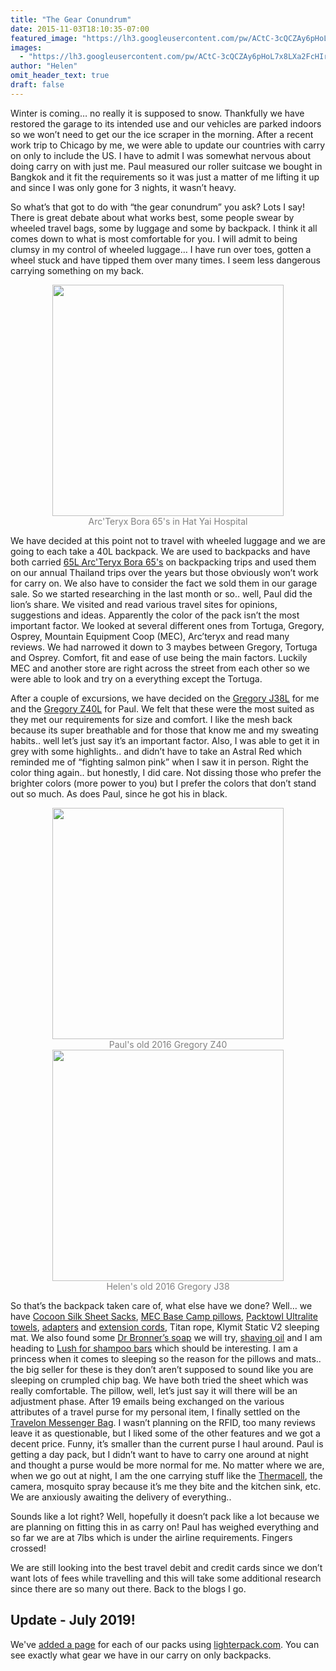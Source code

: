 ```yaml
---
title: "The Gear Conundrum"
date: 2015-11-03T18:10:35-07:00
featured_image: "https://lh3.googleusercontent.com/pw/ACtC-3cQCZAy6pHoL7x8LXa2FcHIrj-WU1gPxO9lWO0JcKeMqPtgN2DDoDaknFzVe9HaZWUnbfPL8TvffWCTLNeeQpmJnsFmu6g8YWHc9eyhyAkjCO8RKhuL1UPcE9OLGs-N2R5I-lZopjNqVON6LaLxpHVm_Q=w1028-h771-no"
images:
  - "https://lh3.googleusercontent.com/pw/ACtC-3cQCZAy6pHoL7x8LXa2FcHIrj-WU1gPxO9lWO0JcKeMqPtgN2DDoDaknFzVe9HaZWUnbfPL8TvffWCTLNeeQpmJnsFmu6g8YWHc9eyhyAkjCO8RKhuL1UPcE9OLGs-N2R5I-lZopjNqVON6LaLxpHVm_Q=w1028-h771-no"
author: "Helen"
omit_header_text: true
draft: false
---
```


Winter is coming… no really it is supposed to snow. Thankfully we have restored the garage to its intended use and our vehicles are parked indoors so we won’t need to get our the ice scraper in the morning. After a recent work trip to Chicago by me, we were able to update our countries with carry on only to include the US. I have to admit I was somewhat nervous about doing carry on with just me. Paul measured our roller suitcase we bought in Bangkok and it fit the requirements so it was just a matter of me lifting it up and since I was only gone for 3 nights, it wasn’t heavy.

So what’s that got to do with “the gear conundrum” you ask? Lots I say! There is great debate about what works best, some people swear by wheeled travel bags, some by luggage and some by backpack. I think it all comes down to what is most comfortable for you. I will admit to being clumsy in my control of wheeled luggage… I have run over toes, gotten a wheel stuck and have tipped them over many times. I seem less dangerous carrying something on my back.

<div style="text-align: center">
  <a style="display:inline-block;text-decoration:none;color: grey;" href="https://photos.google.com/share/AF1QipNzXM2ejuel-cP83GpoUxFt9iC4bXV1U2VTzFt7yNrz603xIJ6qkUjeAFAOt1-G6w/photo/AF1QipO9tLfoXjCVc0wT8g1u2HD6vhjbUL87TiZVwEIa?key=NGhOVGJJZUVpYmVFM08wZTZzeGpMQktHYWxWX0V3" target="_blank"><img loading="lazy" src="https://lh3.googleusercontent.com/pw/ACtC-3da9sJwH5Lka6vDu0jogF0UHVN3a1oREECMn0-6TUWWtmDxE7ca1ce3NFoZ4irHmGMlufHNT1QctceHv_YwZkuE2aF7bMLcN0G4eYcC-ITbN4ZFTLZKGj1h0FeGiic1-xF1mPobLEfHFWk1VLI601tBVw=w370-no" width="370" /><div>Arc'Teryx Bora 65's in Hat Yai Hospital</div></a>
</div>

We have decided at this point not to travel with wheeled luggage and we are going to each take a 40L backpack. We are used to backpacks and have both carried [65L Arc'Teryx Bora 65's](/arcteryx-bora-65/) on backpacking trips and used them on our annual Thailand trips over the years but those obviously won’t work for carry on. We also have to consider the fact we sold them in our garage sale. So we started researching in the last month or so.. well, Paul did the lion’s share. We visited and read various travel sites for opinions, suggestions and ideas. Apparently the color of the pack isn’t the most important factor. We looked at several different ones from Tortuga, Gregory, Osprey, Mountain Equipment Coop (MEC), Arc’teryx and read many reviews. We had narrowed it down to 3 maybes between Gregory, Tortuga and Osprey. Comfort, fit and ease of use being the main factors. Luckily MEC and another store are right across the street from each other so we were able to look and try on a everything except the Tortuga.

After a couple of excursions, we have decided on the [Gregory J38L](https://www.mec.ca/en/product/5035-751/J38-Backpack?q=gregory%2BJ38) for me and the [Gregory Z40L](https://www.mec.ca/en/product/5035-749/Z40-Backpack) for Paul. We felt that these were the most suited as they met our requirements for size and comfort. I like the mesh back because its super breathable and for those that know me and my sweating habits.. well let’s just say it’s an important factor. Also, I was able to get it in grey with some highlights.. and didn’t have to take an Astral Red which reminded me of “fighting salmon pink” when I saw it in person. Right the color thing again.. but honestly, I did care. Not dissing those who prefer the brighter colors (more power to you) but I prefer the colors that don’t stand out so much. As does Paul, since he got his in black.

<div style="text-align: center">
  <a style="display:inline-block;text-decoration:none;color: grey;" href="https://photos.google.com/share/AF1QipNzXM2ejuel-cP83GpoUxFt9iC4bXV1U2VTzFt7yNrz603xIJ6qkUjeAFAOt1-G6w/photo/AF1QipPkhmJnz2p-3Wm6c6_X8DnslkBNTrnz2XlKZfez?key=NGhOVGJJZUVpYmVFM08wZTZzeGpMQktHYWxWX0V3" target="_blank"><img loading="lazy" src="https://lh3.googleusercontent.com/pw/ACtC-3e1m-Pukw2muasHWnFu_XUCiyGls_dUXvcM8-oJH1aZ_SyoFYQegkgg1gsDjXhhocD_JfqIRxl6a0bTtOqsCNp9VF6-7tLDjytESAg1r4Fptiuvop6aRLkm7QZDMsygwXrKr6dE_l6d6HbAd73CCnFkyQ=w370-no" width="370" /><div>Paul's old 2016 Gregory Z40</div></a>
  <a style="display:inline-block;text-decoration:none;color: grey;" href="https://photos.google.com/share/AF1QipNzXM2ejuel-cP83GpoUxFt9iC4bXV1U2VTzFt7yNrz603xIJ6qkUjeAFAOt1-G6w/photo/AF1QipPVbt8B624A45aFMunsODm92Jx0w2YhXfd7mrfv?key=NGhOVGJJZUVpYmVFM08wZTZzeGpMQktHYWxWX0V3" target="_blank"><img loading="lazy" src="https://lh3.googleusercontent.com/pw/ACtC-3fZdXmBRhMGBb3VMtaF1ypmdzyJfEdISQTUFuxSnTTxoDZSezJUYFryLr2OaGeBVtRkT3sesEEMAcDgl-OukQmMgCs1o-wY6hIirHhZxRrH6tLwhIuZM0BgTmkkjwvz4kgaDrkMp5maxvISVSFv48s8VA=w370-no" width="370" /><div>Helen's old 2016 Gregory J38</div></a> 
</div>

So that’s the backpack taken care of, what else have we done? Well… we have [Cocoon Silk Sheet Sacks](https://www.cocoon.at/en/), [MEC Base Camp pillows](https://www.mec.ca/en/product/5023-543/Base-Camp-Pillow?h=10+50130+50049&f=10+50130+50665), [Packtowl Ultralite towels](https://www.mec.ca/en/product/5025-400/Ultralite-Towel), [adapters](https://www.amazon.com/gp/product/B00210MRGC) and [extension cords](https://www.amazon.com/Portable-Charger-Universal-Charging-100v-240v/dp/B00VWUMLVI), Titan rope, Klymit Static V2 sleeping mat. We also found some [Dr Bronner’s soap](https://www.amazon.com/gp/product/B000Z96LTA) we will try, [shaving oil](https://www.amazon.com/gp/product/B000I8DDNK) and I am heading to [Lush for shampoo bars](https://www.lush.ca/en/hair/shampoo-bars/) which should be interesting. I am a princess when it comes to sleeping so the reason for the pillows and mats.. the big seller for these is they don’t aren’t supposed to sound like you are sleeping on crumpled chip bag. We have both tried the sheet which was really comfortable. The pillow, well, let’s just say it will there will be an adjustment phase. After 19 emails being exchanged on the various attributes of a travel purse for my personal item, I finally settled on the [Travelon Messenger Bag](https://www.travelonbags.com/shop-the-look/messengers/best-sellers/anti-theft-classic-messenger/42242.html). I wasn’t planning on the RFID, too many reviews leave it as questionable, but I liked some of the other features and we got a decent price. Funny, it’s smaller than the current purse I haul around. Paul is getting a day pack, but I didn’t want to have to carry one around at night and thought a purse would be more normal for me. No matter where we are, when we go out at night, I am the one carrying stuff like the [Thermacell](https://www.amazon.com/Thermacell-Mosquito-Repellent-Outdoor-Repeller/dp/B00UTIDBW2), the camera, mosquito spray because it’s me they bite and the kitchen sink, etc. We are anxiously awaiting the delivery of everything..

Sounds like a lot right? Well, hopefully it doesn’t pack like a lot because we are planning on fitting this in as carry on! Paul has weighed everything and so far we are at 7lbs which is under the airline requirements. Fingers crossed!

We are still looking into the best travel debit and credit cards since we don’t want lots of fees while travelling and this will take some additional research since there are so many out there. Back to the blogs I go.

## Update - July 2019!

We've [added a page](/packs/) for each of our packs using [lighterpack.com](https://lighterpack.com). You can see exactly what gear we have in our carry on only backpacks.

